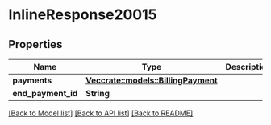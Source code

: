 # InlineResponse20015

## Properties

Name | Type | Description | Notes
------------ | ------------- | ------------- | -------------
**payments** | [**Vec<crate::models::BillingPayment>**](BillingPayment.md) |  | 
**end_payment_id** | **String** |  | 

[[Back to Model list]](../README.md#documentation-for-models) [[Back to API list]](../README.md#documentation-for-api-endpoints) [[Back to README]](../README.md)


